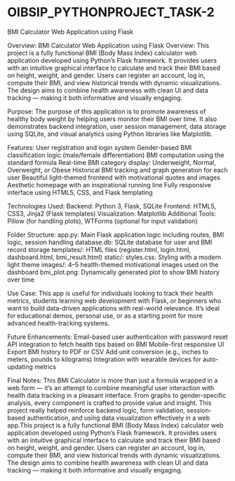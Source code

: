 # OIBSIP_PYTHONPROJECT_TASK-2

BMI Calculator Web Application using Flask

Overview:
BMI Calculator Web Application using Flask
Overview:
         This project is a fully functional BMI (Body Mass Index) calculator web application developed using Python’s Flask framework. It provides users with an intuitive graphical interface to calculate and track their BMI based on height, weight, and gender. Users can register an account, log in, compute their BMI, and view historical trends with dynamic visualizations. The design aims to combine health awareness with clean UI and data tracking — making it both informative and visually engaging.

Purpose:
         The purpose of this application is to promote awareness of healthy body weight by helping users monitor their BMI over time. It also demonstrates backend integration, user session management, data storage using SQLite, and visual analytics using Python libraries like Matplotlib.

Features:
         User registration and login system
         Gender-based BMI classification logic (male/female differentiation)
         BMI computation using the standard formula
         Real-time BMI category display: Underweight, Normal, Overweight, or Obese
         Historical BMI tracking and graph generation for each user
         Beautiful light-themed frontend with motivational quotes and images
         Aesthetic homepage with an inspirational running line
         Fully responsive interface using HTML5, CSS, and Flask templating

Technologies Used:
         Backend: Python 3, Flask, SQLite
         Frontend: HTML5, CSS3, Jinja2 (Flask templates)
         Visualization: Matplotlib
         Additional Tools: Pillow (for handling plots), WTForms (optional for input validation)

Folder Structure:
         app.py: Main Flask application logic including routes, BMI logic, session handling
         database.db: SQLite database for user and BMI record storage
         templates/: HTML files (register.html, login.html, dashboard.html, bmi_result.html)
         static/:
         styles.css: Styling with a modern light theme
         images/: 4–5 health-themed motivational images used on the dashboard
         bmi_plot.png: Dynamically generated plot to show BMI history over time

Use Case:
         This app is useful for individuals looking to track their health metrics, students learning web development with Flask, or beginners who want to build data-driven applications with real-world relevance. It’s ideal for educational demos, personal use, or as a starting point for more advanced health-tracking systems.

Future Enhancements:
         Email-based user authentication with password reset
         API integration to fetch health tips based on BMI
         Mobile-first responsive UI
         Export BMI history to PDF or CSV
         Add unit conversion (e.g., inches to meters, pounds to kilograms)
         Integration with wearable devices for auto-updating metrics

Final Notes:
         This BMI Calculator is more than just a formula wrapped in a web form — it’s an attempt to combine meaningful user interaction with health data tracking in a pleasant interface. From graphs to gender-specific analysis, every component is crafted to provide value and insight. This project really helped reinforce backend logic, form validation, session-based authentication, and using data visualization effectively in a web app.This project is a fully functional BMI (Body Mass Index) calculator web application developed using Python’s Flask framework. It provides users with an intuitive graphical interface to calculate and track their BMI based on height, weight, and gender. Users can register an account, log in, compute their BMI, and view historical trends with dynamic visualizations. The design aims to combine health awareness with clean UI and data tracking — making it both informative and visually engaging.
